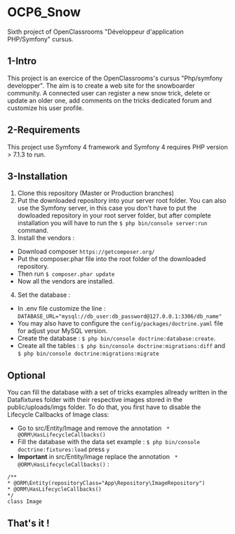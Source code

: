 # OCP6_Snow
Sixth project of OpenClassrooms "Développeur d'application PHP/Symfony" cursus. 

## 1-Intro 
This project is an exercice of the OpenClassrooms's cursus "Php/symfony developper".
The aim is to create a web site for the snowboarder community. A connected user can register a new snow trick, delete or update an older one, add comments on the tricks dedicated forum and customize his user profile.
  
## 2-Requirements
This project use Symfony 4 framework and Symfony 4 requires PHP version > 7.1.3 to run. 

## 3-Installation 
1. Clone this repository (Master or Production branches)
2. Put the downloaded repository into your server root folder. You can also use the Symfony server, in this case you don't have to put the dowloaded repository in your root server folder, but after complete installation you will have to run the `$ php bin/console server:run` command.
3. Install the vendors : 
  * Download composer `https://getcomposer.org/`
  * Put the composer.phar file into the root folder of the downloaded repository.
  * Then run `$ composer.phar update`
  * Now all the vendors are installed.
4. Set the database :
  * In .env file customize the line :
  `DATABASE_URL="mysql://db_user:db_password@127.0.0.1:3306/db_name"`
  * You may also have to configure the `config/packages/doctrine.yaml` file for adjust your MySQL version.
  * Create the database : `$ php bin/console doctrine:database:create`.
  * Create all the tables : `$ php bin/console doctrine:migrations:diff` and `$ php bin/console doctrine:migrations:migrate`
## Optional 
You can fill the database with a set of tricks examples allready written in the Datafixtures folder with their respective images stored in the public/uploads/imgs folder. 
To do that, you first have to disable the Lifecycle Callbacks of Image class: 
* Go to src/Entity/Image and remove the annotation ` * @ORM\HasLifecycleCallbacks()`
* Fill the database with the data set example : `$ php bin/console doctrine:fixtures:load` press `y`
* __Important__ in src/Entity/Image replace the annotation ` * @ORM\HasLifecycleCallbacks()` : 
 ```
/**
 * @ORM\Entity(repositoryClass="App\Repository\ImageRepository")
 * @ORM\HasLifecycleCallbacks()
 */
class Image
```

## That's it !   
  



  
  
